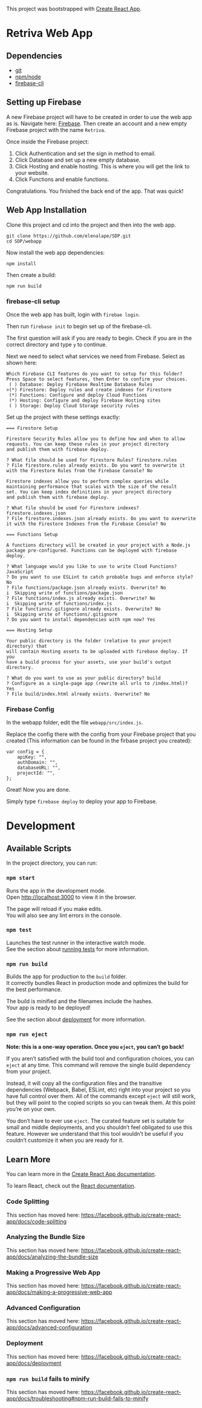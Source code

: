 This project was bootstrapped with [Create React App](https://github.com/facebook/create-react-app).

# Retriva Web App

## Dependencies
- [git](https://help.github.com/en/articles/set-up-git)
- [npm/node](https://nodejs.org/en/)
- [firebase-cli](https://firebase.google.com/docs/cli/)

## Setting up Firebase
A new Firebase project will have to be created in order to use the web app as is. Navigate here: [Firebase](https://console.firebase.google.com). Then create an account and a new empty Firebase project with the name `Retriva`.

Once inside the Firebase project:
1. Click Authentication and set the sign in method to email.
2. Click Database and set up  a new empty database.
3. Click Hosting and enable hosting. This is where you will get the link to your website.
4. Click Functions and enable functions.

Congratulations. You finished the back end of the app. That was quick!

## Web App Installation
Clone this project and cd into the project and then into the web app.

```
git clone https://github.com/elenalape/SDP.git
cd SDP/webapp
```

Now install the web app dependencies:

```
npm install
```

Then create a build:

```
npm run build
```

### firebase-cli setup
Once the web app has built, login with `firebae login`.

Then run `firebase init` to begin set up of the firebase-cli.

The first question will ask if you are ready to begin. Check if you are in the correct directory and type `y` to continue.

Next we need to select what services we need from Firebase. Select as shown here:

```
Which Firebase CLI features do you want to setup for this folder? Press Space to select features, then Enter to confirm your choices.
 ( ) Database: Deploy Firebase Realtime Database Rules
>(*) Firestore: Deploy rules and create indexes for Firestore
 (*) Functions: Configure and deploy Cloud Functions
 (*) Hosting: Configure and deploy Firebase Hosting sites
 ( ) Storage: Deploy Cloud Storage security rules
```

Set up the project with these settings exactly:
```
=== Firestore Setup

Firestore Security Rules allow you to define how and when to allow
requests. You can keep these rules in your project directory
and publish them with firebase deploy.

? What file should be used for Firestore Rules? firestore.rules
? File firestore.rules already exists. Do you want to overwrite it with the Firestore Rules from the Firebase Console? No

Firestore indexes allow you to perform complex queries while
maintaining performance that scales with the size of the result
set. You can keep index definitions in your project directory
and publish them with firebase deploy.

? What file should be used for Firestore indexes? firestore.indexes.json
? File firestore.indexes.json already exists. Do you want to overwrite it with the Firestore Indexes from the Firebase Console? No

=== Functions Setup

A functions directory will be created in your project with a Node.js
package pre-configured. Functions can be deployed with firebase deploy.

? What language would you like to use to write Cloud Functions? JavaScript
? Do you want to use ESLint to catch probable bugs and enforce style? No
? File functions/package.json already exists. Overwrite? No
i  Skipping write of functions/package.json
? File functions/index.js already exists. Overwrite? No
i  Skipping write of functions/index.js
? File functions/.gitignore already exists. Overwrite? No
i  Skipping write of functions/.gitignore
? Do you want to install dependencies with npm now? Yes

=== Hosting Setup

Your public directory is the folder (relative to your project directory) that
will contain Hosting assets to be uploaded with firebase deploy. If you
have a build process for your assets, use your build's output directory.

? What do you want to use as your public directory? build
? Configure as a single-page app (rewrite all urls to /index.html)? Yes
? File build/index.html already exists. Overwrite? No
```

### Firebase Config
In the webapp folder, edit the file `webapp/src/index.js`.

Replace the config there with the config from your Firebase project that you created (This information can be found in the firbase project you created): 
```
var config = {
    apiKey: "",
    authDomain: "",
    databaseURL: "",
    projectId: "",
};
```

Great! Now you are done.

Simply type `firebase deploy` to deploy your app to Firebase. 

# Development

## Available Scripts

In the project directory, you can run:

### `npm start`

Runs the app in the development mode.<br>
Open [http://localhost:3000](http://localhost:3000) to view it in the browser.

The page will reload if you make edits.<br>
You will also see any lint errors in the console.

### `npm test`

Launches the test runner in the interactive watch mode.<br>
See the section about [running tests](https://facebook.github.io/create-react-app/docs/running-tests) for more information.

### `npm run build`

Builds the app for production to the `build` folder.<br>
It correctly bundles React in production mode and optimizes the build for the best performance.

The build is minified and the filenames include the hashes.<br>
Your app is ready to be deployed!

See the section about [deployment](https://facebook.github.io/create-react-app/docs/deployment) for more information.

### `npm run eject`

**Note: this is a one-way operation. Once you `eject`, you can’t go back!**

If you aren’t satisfied with the build tool and configuration choices, you can `eject` at any time. This command will remove the single build dependency from your project.

Instead, it will copy all the configuration files and the transitive dependencies (Webpack, Babel, ESLint, etc) right into your project so you have full control over them. All of the commands except `eject` will still work, but they will point to the copied scripts so you can tweak them. At this point you’re on your own.

You don’t have to ever use `eject`. The curated feature set is suitable for small and middle deployments, and you shouldn’t feel obligated to use this feature. However we understand that this tool wouldn’t be useful if you couldn’t customize it when you are ready for it.

## Learn More

You can learn more in the [Create React App documentation](https://facebook.github.io/create-react-app/docs/getting-started).

To learn React, check out the [React documentation](https://reactjs.org/).

### Code Splitting

This section has moved here: https://facebook.github.io/create-react-app/docs/code-splitting

### Analyzing the Bundle Size

This section has moved here: https://facebook.github.io/create-react-app/docs/analyzing-the-bundle-size

### Making a Progressive Web App

This section has moved here: https://facebook.github.io/create-react-app/docs/making-a-progressive-web-app

### Advanced Configuration

This section has moved here: https://facebook.github.io/create-react-app/docs/advanced-configuration

### Deployment

This section has moved here: https://facebook.github.io/create-react-app/docs/deployment

### `npm run build` fails to minify

This section has moved here: https://facebook.github.io/create-react-app/docs/troubleshooting#npm-run-build-fails-to-minify
